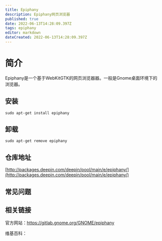 ```yaml
---
title: Epiphany
description: Epiphany网页浏览器
published: true
date: 2022-06-13T14:28:09.397Z
tags: epiphany
editor: markdown
dateCreated: 2022-06-13T14:28:09.397Z
---
```


# 简介

Epiphany是一个基于WebKitGTK的网页浏览器器。一般是Gnome桌面环境下的浏览器。

## 安装

`sudo apt-get install epiphany`

## 卸载

`sudo apt-get remove epiphany`

## 仓库地址

[http://packages.deepin.com/deepin/pool/main/e/epiphany/](http://packages.deepin.com/deepin/pool/main/e/epiphany/)

## 常见问题

## 相关链接
官方网站：https://gitlab.gnome.org/GNOME/epiphany

维基百科：